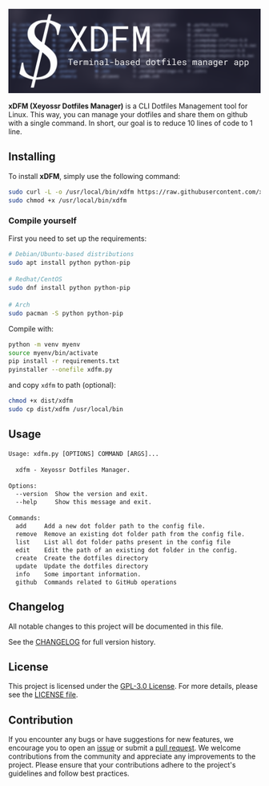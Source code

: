 ![logo](assets/logo.png)

**xDFM (Xeyossr Dotfiles Manager)** is a CLI Dotfiles Management tool for Linux. This way, you can manage your dotfiles and share them on github with a single command. In short, our goal is to reduce 10 lines of code to 1 line.

## Installing

To install **xDFM**, simply use the following command:

```bash
sudo curl -L -o /usr/local/bin/xdfm https://raw.githubusercontent.com/xeyossr/xDFM/refs/heads/main/dist/xdfm
sudo chmod +x /usr/local/bin/xdfm
```

### Compile yourself

First you need to set up the requirements:

```bash
# Debian/Ubuntu-based distributions
sudo apt install python python-pip

# Redhat/CentOS
sudo dnf install python python-pip

# Arch
sudo pacman -S python python-pip
```

Compile with:

```bash
python -m venv myenv
source myenv/bin/activate
pip install -r requirements.txt
pyinstaller --onefile xdfm.py
```

and copy `xdfm` to path (optional):

```bash
chmod +x dist/xdfm
sudo cp dist/xdfm /usr/local/bin
```

## Usage

```
Usage: xdfm.py [OPTIONS] COMMAND [ARGS]...

  xdfm - Xeyossr Dotfiles Manager.

Options:
  --version  Show the version and exit.
  --help     Show this message and exit.

Commands:
  add     Add a new dot folder path to the config file.
  remove  Remove an existing dot folder path from the config file.
  list    List all dot folder paths present in the config file
  edit    Edit the path of an existing dot folder in the config.
  create  Create the dotfiles directory
  update  Update the dotfiles directory
  info    Some important information.
  github  Commands related to GitHub operations
```

## Changelog

All notable changes to this project will be documented in this file.

See the [CHANGELOG](./CHANGELOG.md) for full version history.

## License

This project is licensed under the [GPL-3.0 License](https://www.gnu.org/licenses/gpl-3.0.html). For more details, please see the [LICENSE file](./LICENSE).

## Contribution

If you encounter any bugs or have suggestions for new features, we encourage you to open an [issue](https://github.com/xeyossr/xDFM/issues) or submit a [pull request](https://github.com/xeyossr/xDFM/pulls). We welcome contributions from the community and appreciate any improvements to the project. Please ensure that your contributions adhere to the project's guidelines and follow best practices.
